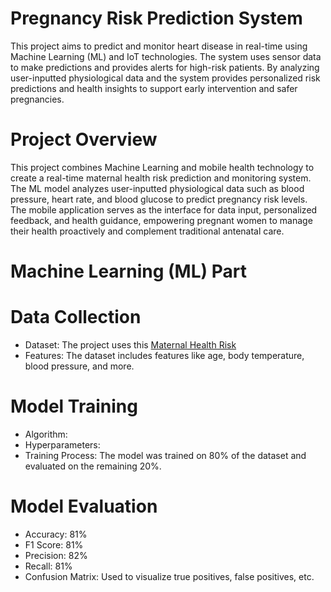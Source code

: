 # Pregnancy Risk Prediction System

This project aims to predict and monitor heart disease in real-time using Machine Learning (ML) and IoT technologies. The system uses sensor data to make predictions and provides alerts for high-risk patients. By analyzing user-inputted physiological data and the system provides personalized risk predictions and health insights to support early intervention and safer pregnancies.

# Project Overview

This project combines Machine Learning and mobile health technology to create a real-time maternal health risk prediction and monitoring system. The ML model analyzes user-inputted physiological data such as blood pressure, heart rate, and blood glucose to predict pregnancy risk levels. The mobile application serves as the interface for data input, personalized feedback, and health guidance, empowering pregnant women to manage their health proactively and complement traditional antenatal care.

# Machine Learning (ML) Part

# Data Collection

* Dataset: The project uses this [Maternal Health Risk](https://www.kaggle.com/datasets/csafrit2/maternal-health-risk-data)
* Features: The dataset includes features like age, body temperature, blood pressure, and more.

# Model Training

* Algorithm:
* Hyperparameters:
* Training Process: The model was trained on 80% of the dataset and evaluated on the remaining 20%.

# Model Evaluation

* Accuracy: 81%
* F1 Score: 81%
* Precision: 82%
* Recall: 81%
* Confusion Matrix: Used to visualize true positives, false positives, etc.

